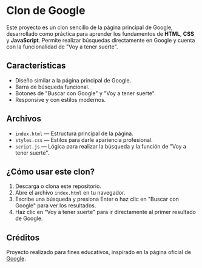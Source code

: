 # Clon de Google

Este proyecto es un clon sencillo de la página principal de Google, desarrollado como práctica para aprender los fundamentos de **HTML**, **CSS** y **JavaScript**. Permite realizar búsquedas directamente en Google y cuenta con la funcionalidad de "Voy a tener suerte".

## Características

- Diseño similar a la página principal de Google.
- Barra de búsqueda funcional.
- Botones de "Buscar con Google" y "Voy a tener suerte".
- Responsive y con estilos modernos.

## Archivos

- `index.html` — Estructura principal de la página.
- `styles.css` — Estilos para darle apariencia profesional.
- `script.js` — Lógica para realizar la búsqueda y la función de "Voy a tener suerte".

## ¿Cómo usar este clon?

1. Descarga o clona este repositorio.
2. Abre el archivo `index.html` en tu navegador.
3. Escribe una búsqueda y presiona Enter o haz clic en "Buscar con Google" para ver los resultados.
4. Haz clic en "Voy a tener suerte" para ir directamente al primer resultado de Google.

## Créditos

Proyecto realizado para fines educativos, inspirado en la página oficial de [Google](https://www.google.com/).
